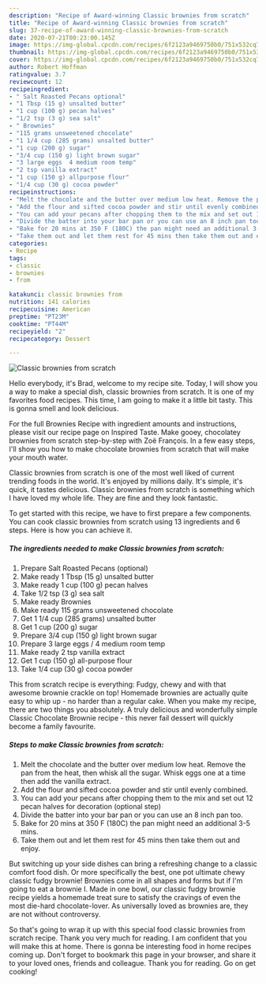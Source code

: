 ```yaml
---
description: "Recipe of Award-winning Classic brownies from scratch"
title: "Recipe of Award-winning Classic brownies from scratch"
slug: 37-recipe-of-award-winning-classic-brownies-from-scratch
date: 2020-07-21T00:23:00.145Z
image: https://img-global.cpcdn.com/recipes/6f2123a9469750b0/751x532cq70/classic-brownies-from-scratch-recipe-main-photo.jpg
thumbnail: https://img-global.cpcdn.com/recipes/6f2123a9469750b0/751x532cq70/classic-brownies-from-scratch-recipe-main-photo.jpg
cover: https://img-global.cpcdn.com/recipes/6f2123a9469750b0/751x532cq70/classic-brownies-from-scratch-recipe-main-photo.jpg
author: Robert Hoffman
ratingvalue: 3.7
reviewcount: 12
recipeingredient:
- " Salt Roasted Pecans optional"
- "1 Tbsp (15 g) unsalted butter"
- "1 cup (100 g) pecan halves"
- "1/2 tsp (3 g) sea salt"
- " Brownies"
- "115 grams unsweetened chocolate"
- "1 1/4 cup (285 grams) unsalted butter"
- "1 cup (200 g) sugar"
- "3/4 cup (150 g) light brown sugar"
- "3 large eggs  4 medium room temp"
- "2 tsp vanilla extract"
- "1 cup (150 g) allpurpose flour"
- "1/4 cup (30 g) cocoa powder"
recipeinstructions:
- "Melt the chocolate and the butter over medium low heat. Remove the pan from the heat, then whisk all the sugar. Whisk eggs one at a time then add the vanilla extract."
- "Add the flour and sifted cocoa powder and stir until evenly combined."
- "You can add your pecans after chopping them to the mix and set out 12 pecan halves for decoration (optional step)"
- "Divide the batter into your bar pan or you can use an 8 inch pan too."
- "Bake for 20 mins at 350 F (180C) the pan might need an additional 3-5 mins."
- "Take them out and let them rest for 45 mins then take them out and enjoy."
categories:
- Recipe
tags:
- classic
- brownies
- from

katakunci: classic brownies from 
nutrition: 141 calories
recipecuisine: American
preptime: "PT23M"
cooktime: "PT44M"
recipeyield: "2"
recipecategory: Dessert

---
```



![Classic brownies from scratch](https://img-global.cpcdn.com/recipes/6f2123a9469750b0/751x532cq70/classic-brownies-from-scratch-recipe-main-photo.jpg)

Hello everybody, it's Brad, welcome to my recipe site. Today, I will show you a way to make a special dish, classic brownies from scratch. It is one of my favorites food recipes. This time, I am going to make it a little bit tasty. This is gonna smell and look delicious.

For the full Brownies Recipe with ingredient amounts and instructions, please visit our recipe page on Inspired Taste. Make gooey, chocolatey brownies from scratch step-by-step with Zoë François. In a few easy steps, I&#39;ll show you how to make chocolate brownies from scratch that will make your mouth water.

Classic brownies from scratch is one of the most well liked of current trending foods in the world. It's enjoyed by millions daily. It's simple, it's quick, it tastes delicious. Classic brownies from scratch is something which I have loved my whole life. They are fine and they look fantastic.


To get started with this recipe, we have to first prepare a few components. You can cook classic brownies from scratch using 13 ingredients and 6 steps. Here is how you can achieve it.

<!--inarticleads1-->

##### The ingredients needed to make Classic brownies from scratch:

1. Prepare  Salt Roasted Pecans (optional)
1. Make ready 1 Tbsp (15 g) unsalted butter
1. Make ready 1 cup (100 g) pecan halves
1. Take 1/2 tsp (3 g) sea salt
1. Make ready  Brownies
1. Make ready 115 grams unsweetened chocolate
1. Get 1 1/4 cup (285 grams) unsalted butter
1. Get 1 cup (200 g) sugar
1. Prepare 3/4 cup (150 g) light brown sugar
1. Prepare 3 large eggs / 4 medium room temp
1. Make ready 2 tsp vanilla extract
1. Get 1 cup (150 g) all-purpose flour
1. Take 1/4 cup (30 g) cocoa powder


This from scratch recipe is everything: Fudgy, chewy and with that awesome brownie crackle on top! Homemade brownies are actually quite easy to whip up - no harder than a regular cake. When you make my recipe, there are two things you absolutely. A truly delicious and wonderfully simple Classic Chocolate Brownie recipe - this never fail dessert will quickly become a family favourite. 

<!--inarticleads2-->

##### Steps to make Classic brownies from scratch:

1. Melt the chocolate and the butter over medium low heat. Remove the pan from the heat, then whisk all the sugar. Whisk eggs one at a time then add the vanilla extract.
1. Add the flour and sifted cocoa powder and stir until evenly combined.
1. You can add your pecans after chopping them to the mix and set out 12 pecan halves for decoration (optional step)
1. Divide the batter into your bar pan or you can use an 8 inch pan too.
1. Bake for 20 mins at 350 F (180C) the pan might need an additional 3-5 mins.
1. Take them out and let them rest for 45 mins then take them out and enjoy.


But switching up your side dishes can bring a refreshing change to a classic comfort food dish. Or more specifically the best, one pot ultimate chewy classic fudgy brownie! Brownies come in all shapes and forms but if I&#39;m going to eat a brownie I. Made in one bowl, our classic fudgy brownie recipe yields a homemade treat sure to satisfy the cravings of even the most die-hard chocolate-lover. As universally loved as brownies are, they are not without controversy. 

So that's going to wrap it up with this special food classic brownies from scratch recipe. Thank you very much for reading. I am confident that you will make this at home. There is gonna be interesting food in home recipes coming up. Don't forget to bookmark this page in your browser, and share it to your loved ones, friends and colleague. Thank you for reading. Go on get cooking!
